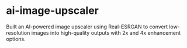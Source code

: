 # ai-image-upscaler
Built an AI-powered image upscaler using Real-ESRGAN to convert low-resolution images into high-quality outputs with 2x and 4x enhancement options.

